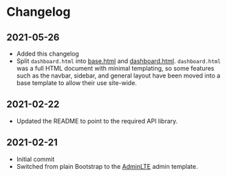 # Changelog

## 2021-05-26
* Added this changelog
* Split `dashboard.html` into [base.html](neosvr_headless_webui/templates/base.html) and [dashboard.html](neosvr_headless_webui/templates/dashboard.html). `dashboard.html` was a full HTML document with minimal templating, so some features such as the navbar, sidebar, and general layout have been moved into a base template to allow their use site-wide.

## 2021-02-22
* Updated the README to point to the required API library.

## 2021-02-21
* Initial commit
* Switched from plain Bootstrap to the [AdminLTE](https://github.com/ColorlibHQ/AdminLTE) admin template.
